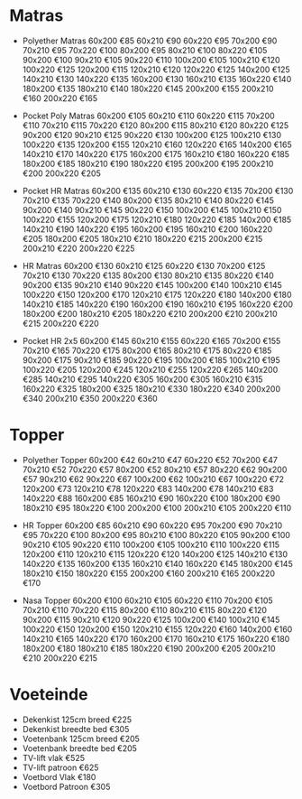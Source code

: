 # Matras
- Polyether Matras
60x200 €85
60x210 €90
60x220 €95
70x200 €90
70x210 €95
70x220 €100
80x200 €95
80x210 €100
80x220 €105
90x200 €100
90x210 €105
90x220 €110
100x200 €105
100x210 €120
100x220 €125
120x200 €115
120x210 €120
120x220 €125
140x200 €125
140x210 €130
140x220 €135
160x200 €130
160x210 €135
160x220 €140
180x200 €135
180x210 €140
180x220 €145
200x200 €155
200x210 €160
200x220 €165

- Pocket Poly Matras
60x200 €105
60x210 €110
60x220 €115
70x200 €110
70x210 €115
70x220 €120
80x200 €115
80x210 €120
80x220 €125
90x200 €120
90x210 €125
90x220 €130
100x200 €125
100x210 €130
100x220 €135
120x200 €155
120x210 €160
120x220 €165
140x200 €165
140x210 €170
140x220 €175
160x200 €175
160x210 €180
160x220 €185
180x200 €185
180x210 €190
180x220 €195
200x200 €195
200x210 €200
200x220 €205

- Pocket HR Matras
60x200 €135
60x210 €130
60x220 €135
70x200 €130
70x210 €135
70x220 €140
80x200 €135
80x210 €140
80x220 €145
90x200 €140
90x210 €145
90x220 €150
100x200 €145
100x210 €150
100x220 €155
120x200 €175
120x210 €180
120x220 €185
140x200 €185
140x210 €190
140x220 €195
160x200 €195
160x210 €200
160x220 €205
180x200 €205
180x210 €210
180x220 €215
200x200 €215
200x210 €220
200x220 €225

- HR Matras
60x200 €130
60x210 €125
60x220 €130
70x200 €125
70x210 €130
70x220 €135
80x200 €130
80x210 €135
80x220 €140
90x200 €135
90x210 €140
90x220 €145
100x200 €140
100x210 €145
100x220 €150
120x200 €170
120x210 €175
120x220 €180
140x200 €180
140x210 €185
140x220 €190
160x200 €190
160x210 €195
160x220 €200
180x200 €200
180x210 €205
180x220 €210
200x200 €210
200x210 €215
200x220 €220

- Pocket HR 2x5
60x200 €145
60x210 €155
60x220 €165
70x200 €155
70x210 €165
70x220 €175
80x200 €165
80x210 €175
80x220 €185
90x200 €175
90x210 €185
90x220 €195
100x200 €185
100x210 €195
100x220 €205
120x200 €245
120x210 €255
120x220 €265
140x200 €285
140x210 €295
140x220 €305
160x200 €305
160x210 €315
160x220 €325
180x200 €325
180x210 €330
180x220 €340
200x200 €340
200x210 €350
200x220 €360

# Topper
- Polyether Topper
60x200 €42
60x210 €47
60x220 €52
70x200 €47
70x210 €52
70x220 €57
80x200 €52
80x210 €57
80x220 €62
90x200 €57
90x210 €62
90x220 €67
100x200 €62
100x210 €67
100x220 €72
120x200 €73
120x210 €78
120x220 €83
140x200 €78
140x210 €83
140x220 €88
160x200 €85
160x210 €90
160x220 €100
180x200 €90
180x210 €95
180x220 €100
200x200 €100
200x210 €105
200x220 €110

- HR Topper
60x200 €85
60x210 €90
60x220 €95
70x200 €90
70x210 €95
70x220 €100
80x200 €95
80x210 €100
80x220 €105
90x200 €100
90x210 €105
90x220 €110
100x200 €105
100x210 €110
100x220 €115
120x200 €110
120x210 €115
120x220 €120
140x200 €125
140x210 €130
140x220 €135
160x200 €135
160x210 €140
160x220 €145
180x200 €145
180x210 €150
180x220 €155
200x200 €160
200x210 €165
200x220 €170

- Nasa Topper
60x200 €100
60x210 €105
60x220 €110
70x200 €105
70x210 €110
70x220 €115
80x200 €110
80x210 €115
80x220 €120
90x200 €115
90x210 €120
90x220 €125
100x200 €140
100x210 €145
100x220 €150
120x200 €150
120x210 €155
120x220 €160
140x200 €160
140x210 €165
140x220 €170
160x200 €170
160x210 €175
160x220 €180
180x200 €180
180x210 €185
180x220 €190
200x200 €205
200x210 €210
200x220 €215

# Voeteinde
* Dekenkist 125cm breed €225
* Dekenkist breedte bed €305
* Voetenbank 125cm breed €205
* Voetenbank breedte bed €205
* TV-lift vlak €525
* TV-lift patroon €625
* Voetbord Vlak €180
* Voetbord Patroon €305